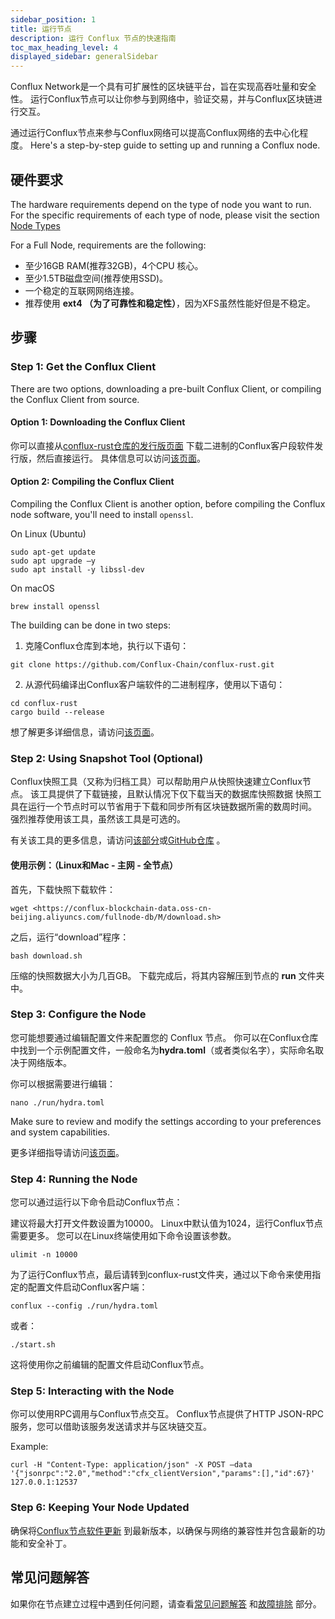```yaml
---
sidebar_position: 1
title: 运行节点
description: 运行 Conflux 节点的快速指南
toc_max_heading_level: 4
displayed_sidebar: generalSidebar
---
```


Conflux Network是一个具有可扩展性的区块链平台，旨在实现高吞吐量和安全性。 运行Conflux节点可以让你参与到网络中，验证交易，并与Conflux区块链进行交互。

通过运行Conflux节点来参与Conflux网络可以提高Conflux网络的去中心化程度。 Here's a step-by-step guide to setting up and running a Conflux node.

## 硬件要求

The hardware requirements depend on the type of node you want to run. For the specific requirements of each type of node, please visit the section [Node Types](./node-types)

For a Full Node, requirements are the following:

* 至少16GB RAM(推荐32GB)，4个CPU 核心。
* 至少1.5TB磁盘空间(推荐使用SSD)。
* 一个稳定的互联网网络连接。
* 推荐使用 **ext4 （为了可靠性和稳定性）**，因为XFS虽然性能好但是不稳定。

## 步骤

### Step 1: Get the Conflux Client

There are two options, downloading a pre-built Conflux Client, or compiling the Conflux Client from source.

#### Option 1: Downloading the Conflux Client

你可以直接从[conflux-rust仓库的发行版页面](https://github.com/Conflux-Chain/conflux-rust/releases) 下载二进制的Conflux客户段软件发行版，然后直接运行。 具体信息可以访问[该页面](./advanced-topics/downloading-conflux-client.md)。

#### Option 2: Compiling the Conflux Client

Compiling the Conflux Client is another option, before compiling the Conflux node software, you'll need to install `openssl`.

On Linux (Ubuntu)

```shell
sudo apt-get update 
sudo apt upgrade –y 
sudo apt install -y libssl-dev
```

On macOS

```shell
brew install openssl 
```

The building can be done in two steps:

1. 克隆Conflux仓库到本地，执行以下语句：

```shell
git clone https://github.com/Conflux-Chain/conflux-rust.git 
```

2. 从源代码编译出Conflux客户端软件的二进制程序，使用以下语句：

```shell
cd conflux-rust 
cargo build --release 
```

想了解更多详细信息，请访问[该页面](./advanced-topics/compiling-conflux-client.md)。

### Step 2: Using Snapshot Tool (Optional)

Conflux快照工具（又称为归档工具）可以帮助用户从快照快速建立Conflux节点。 该工具提供了下载链接，且默认情况下仅下载当天的数据库快照数据 快照工具在运行一个节点时可以节省用于下载和同步所有区块链数据所需的数周时间。 强烈推荐使用该工具，虽然该工具是可选的。

有关该工具的更多信息，请访问[该部分](./snapshot-tool)或[GitHub仓库](https://github.com/conflux-fans/archive-tool) 。

#### 使用示例：（Linux和Mac - 主网 - 全节点）

首先，下载快照下载软件：

```shell
wget <https://conflux-blockchain-data.oss-cn-beijing.aliyuncs.com/fullnode-db/M/download.sh> 
```

之后，运行“download”程序：

```shell
bash download.sh 
```

压缩的快照数据大小为几百GB。 下载完成后，将其内容解压到节点的 **run** 文件夹中。

### Step 3: Configure the Node

您可能想要通过编辑配置文件来配置您的 Conflux 节点。 你可以在Conflux仓库中找到一个示例配置文件，一般命名为**hydra.toml**（或者类似名字），实际命名取决于网络版本。

你可以根据需要进行编辑：

```shell
nano ./run/hydra.toml 
```

Make sure to review and modify the settings according to your preferences and system capabilities.

更多详细指导请访问[该页面](./advanced-topics/node-configuration.md)。

### Step 4: Running the Node

您可以通过运行以下命令启动Conflux节点：

建议将最大打开文件数设置为10000。 Linux中默认值为1024，运行Conflux节点需要更多。 您可以在Linux终端使用如下命令设置该参数。

```shell
ulimit -n 10000 
```

为了运行Conflux节点，最后请转到conflux-rust文件夹，通过以下命令来使用指定的配置文件启动Conflux客户端：

```shell
conflux --config ./run/hydra.toml 
```

或者：

```shell
./start.sh
```

这将使用你之前编辑的配置文件启动Conflux节点。

### Step 5: Interacting with the Node

你可以使用RPC调用与Conflux节点交互。 Conflux节点提供了HTTP JSON-RPC服务，您可以借助该服务发送请求并与区块链交互。

Example:

```shell
curl -H "Content-Type: application/json" -X POST –data '{"jsonrpc":"2.0","method":"cfx_clientVersion","params":[],"id":67}' 127.0.0.1:12537
```

### Step 6: Keeping Your Node Updated

确保将[Conflux节点软件更新](./how-to-upgrad.md) 到最新版本，以确保与网络的兼容性并包含最新的功能和安全补丁。

## 常见问题解答

如果你在节点建立过程中遇到任何问题，请查看[常见问题解答](./nodes-faqs.md) 和[故障排除](./TroubleShooting.md) 部分。
